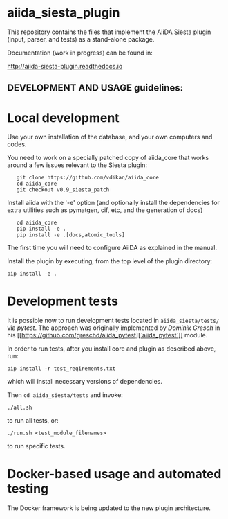 # aiida_siesta_plugin

This repository contains the files that implement the AiiDA Siesta
plugin (input, parser, and tests) as a stand-alone package.

Documentation (work in progress) can be found in:

http://aiida-siesta-plugin.readthedocs.io

## DEVELOPMENT AND USAGE guidelines:

# Local development

Use your own installation of the database, and your own computers and codes.

You need to work on a specially patched copy of aiida_core that works
around a few issues relevant to the Siesta plugin:

       git clone https://github.com/vdikan/aiida_core
       cd aiida_core
       git checkout v0.9_siesta_patch

Install aiida with the '-e' option (and optionally install the
dependencies for extra utilities such as pymatgen, cif, etc, and the
generation of docs)

	   cd aiida_core
	   pip install -e .
	   pip install -e .[docs,atomic_tools]

The first time you will need to configure AiiDA as explained in the manual.

Install the plugin by executing, from the top level of the plugin directory:

	pip install -e .

# Development tests

It is possible now to run development tests located in `aiida_siesta/tests/` via *pytest*. 
The approach was originally implemented by *Dominik Gresch* in his [[https://github.com/greschd/aiida_pytest][`aiida_pytest`]] module.

In order to run tests, after you install core and plugin as described above, run:
```
pip install -r test_reqirements.txt
```
which will install necessary versions of dependencies.

Then `cd aiida_siesta/tests` and invoke:
```
./all.sh
```
to run all tests, or:
```
./run.sh <test_module_filenames>
```
to run specific tests.

# Docker-based usage and automated testing

The Docker framework is being updated to the new plugin architecture.

